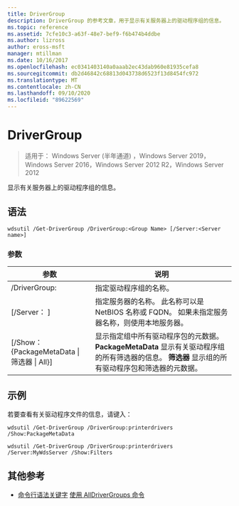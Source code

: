 ```yaml
---
title: DriverGroup
description: DriverGroup 的参考文章，用于显示有关服务器上的驱动程序组的信息。
ms.topic: reference
ms.assetid: 7cfe10c3-a63f-48e7-bef9-f6b474b4ddbe
ms.author: lizross
author: eross-msft
manager: mtillman
ms.date: 10/16/2017
ms.openlocfilehash: ec0341403140a0aaab2ec43dab960e81935cefa8
ms.sourcegitcommit: db2d46842c68813d043738d6523f13d8454fc972
ms.translationtype: MT
ms.contentlocale: zh-CN
ms.lasthandoff: 09/10/2020
ms.locfileid: "89622569"
---
```

# <a name="get-drivergroup"></a>DriverGroup

> 适用于： Windows Server (半年通道) ，Windows Server 2019，Windows Server 2016，Windows Server 2012 R2，Windows Server 2012

显示有关服务器上的驱动程序组的信息。

## <a name="syntax"></a>语法
```
wdsutil /Get-DriverGroup /DriverGroup:<Group Name> [/Server:<Server name>]
```
### <a name="parameters"></a>参数
|参数|说明|
|-------|--------|
|/DriverGroup:<Group Name>|指定驱动程序组的名称。|
|[/Server： <Server name> ]|指定服务器的名称。 此名称可以是 NetBIOS 名称或 FQDN。  如果未指定服务器名称，则使用本地服务器。|
|[/Show： {PackageMetaData &#124; 筛选器 &#124; All}]|显示指定组中所有驱动程序包的元数据。 **PackageMetaData** 显示有关驱动程序组的所有筛选器的信息。 **筛选器** 显示组的所有驱动程序包和筛选器的元数据。|
## <a name="examples"></a>示例
若要查看有关驱动程序文件的信息，请键入：
```
wdsutil /Get-DriverGroup /DriverGroup:printerdrivers /Show:PackageMetaData
```
```
wdsutil /Get-DriverGroup /DriverGroup:printerdrivers /Server:MyWdsServer /Show:Filters
```
## <a name="additional-references"></a>其他参考
- [命令行语法关键字](command-line-syntax-key.md) 
[使用 AllDriverGroups 命令](using-the-get-alldrivergroups-command.md)
